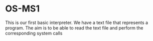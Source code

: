 # OS-MS1

This is our first basic interpreter. 
We have a text file that represents a program.
The aim is to be able to read the text file and perform the corresponding system calls
